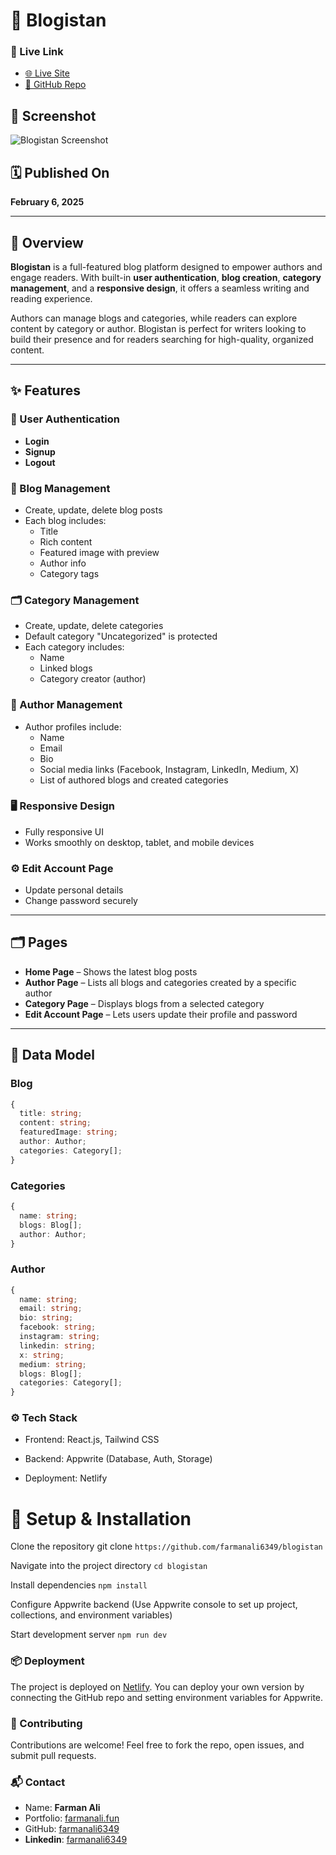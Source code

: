 # 📝 Blogistan

### 🔗 Live Link

- [🌐 Live Site](https://blogistan.netlify.app/)
- [📂 GitHub Repo](https://github.com/farmanali6349/blogistan)

## 📸 Screenshot

![Blogistan Screenshot](blogistan.png)

## 🗓️ Published On

**February 6, 2025**

---

## 📖 Overview

**Blogistan** is a full-featured blog platform designed to empower authors and engage readers. With built-in **user authentication**, **blog creation**, **category management**, and a **responsive design**, it offers a seamless writing and reading experience.

Authors can manage blogs and categories, while readers can explore content by category or author. Blogistan is perfect for writers looking to build their presence and for readers searching for high-quality, organized content.

---

## ✨ Features

### 🔐 User Authentication

- **Login**
- **Signup**
- **Logout**

### 📝 Blog Management

- Create, update, delete blog posts
- Each blog includes:
  - Title
  - Rich content
  - Featured image with preview
  - Author info
  - Category tags

### 🗂️ Category Management

- Create, update, delete categories
- Default category "Uncategorized" is protected
- Each category includes:
  - Name
  - Linked blogs
  - Category creator (author)

### 👤 Author Management

- Author profiles include:
  - Name
  - Email
  - Bio
  - Social media links (Facebook, Instagram, LinkedIn, Medium, X)
  - List of authored blogs and created categories

### 🖥️ Responsive Design

- Fully responsive UI
- Works smoothly on desktop, tablet, and mobile devices

### ⚙️ Edit Account Page

- Update personal details
- Change password securely

---

## 🗂️ Pages

- **Home Page** – Shows the latest blog posts
- **Author Page** – Lists all blogs and categories created by a specific author
- **Category Page** – Displays blogs from a selected category
- **Edit Account Page** – Lets users update their profile and password

---

## 🧩 Data Model

### Blog

```ts
{
  title: string;
  content: string;
  featuredImage: string;
  author: Author;
  categories: Category[];
}
```

### Categories

```ts
{
  name: string;
  blogs: Blog[];
  author: Author;
}
```

### Author

```ts
{
  name: string;
  email: string;
  bio: string;
  facebook: string;
  instagram: string;
  linkedin: string;
  x: string;
  medium: string;
  blogs: Blog[];
  categories: Category[];
}
```

### ⚙️ Tech Stack

- Frontend: React.js, Tailwind CSS

- Backend: Appwrite (Database, Auth, Storage)

- Deployment: Netlify

# 🚀 Setup & Installation

Clone the repository
git clone `https://github.com/farmanali6349/blogistan`

Navigate into the project directory
`cd blogistan`

Install dependencies
`npm install`

Configure Appwrite backend (Use Appwrite console to set up project, collections, and environment variables)

Start development server
`npm run dev`

### 📦 Deployment

The project is deployed on [Netlify](https://blogistan.netlify.app/). You can deploy your own version by connecting the GitHub repo and setting environment variables for Appwrite.

### 🤝 Contributing

Contributions are welcome!
Feel free to fork the repo, open issues, and submit pull requests.

### 📬 Contact

- Name: **Farman Ali**
- Portfolio: [farmanali.fun](https://farmanali.fun)
- GitHub: [farmanali6349](https://github.com/farmanali6349/)
- **Linkedin**: [farmanali6349](https://www.linkedin.com/in/farmanali6349/)
